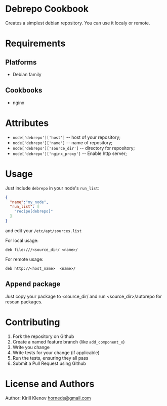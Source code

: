 Debrepo Cookbook
================

Creates a simplest debian repository. You can use it localy or remote.


Requirements
============

Platforms
---------

* Debian family

Cookbooks
---------

* nginx


Attributes
==========

* `node['debrepo']['host']` -- host of your repository;
* `node['debrepo']['name']` -- name of repository;
* `node['debrepo']['source_dir']` -- directory for repository;
* `node['debrepo']['nginx_proxy']` -- Enable http server;


Usage
=====

Just include `debrepo` in your node's `run_list`:

```json
{
  "name":"my_node",
  "run_list": [
    "recipe[debrepo]"
  ]
}
```

and edit your `/etc/apt/sources.list`

For local usage:
```
deb file:///<source_dir/ <name>/
```

For remote usage:
```
deb http://<host_name>  <name>/
```

Append package
--------------

Just copy your package to <source_dir/<name> and run <source_dir>/autorepo for rescan packages.


Contributing
============
1. Fork the repository on Github
2. Create a named feature branch (like `add_component_x`)
3. Write you change
4. Write tests for your change (if applicable)
5. Run the tests, ensuring they all pass
6. Submit a Pull Request using Github


License and Authors
===================
Author: Kirill Klenov <horneds@gmail.com>
